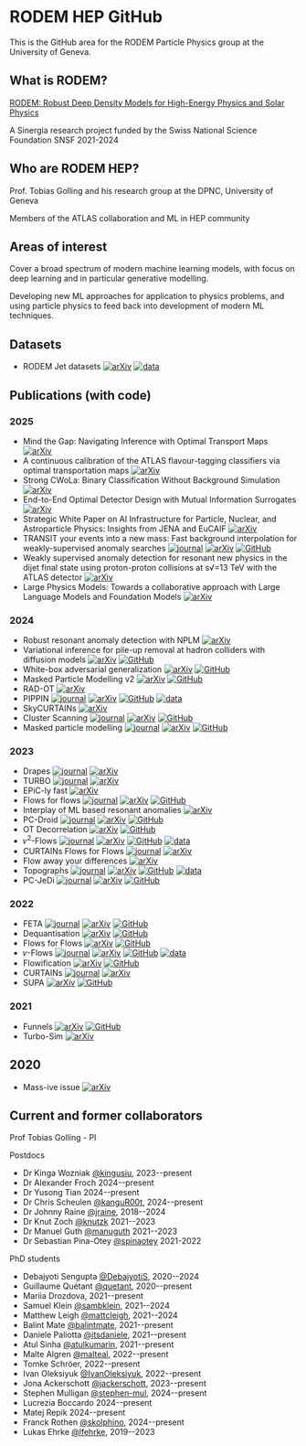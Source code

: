 # RODEM HEP GitHub

This is the GitHub area for the RODEM Particle Physics group at the University of Geneva.

## What is RODEM?

[RODEM: Robust Deep Density Models for High-Energy Physics and Solar Physics](https://rodem.ch/)

A Sinergia research project funded by the Swiss National Science Foundation SNSF 2021-2024

## Who are RODEM HEP?

Prof. Tobias Golling and his research group at the DPNC, University of Geneva

Members of the ATLAS collaboration and ML in HEP community

## Areas of interest

Cover a broad spectrum of modern machine learning models, with focus on deep learning and in particular generative modelling.

Developing new ML approaches for application to physics problems, and using particle physics to feed back into development of modern ML techniques.

[logo-arxiv]: https://img.shields.io/badge/-B31B1B?logo=arxiv&style=social
[logo-github]: https://img.shields.io/badge/-181717?logo=github&style=social
[logo-zenodo]: https://img.shields.io/badge/-1682D4?logo=zenodo&style=social
[logo-data]: https://img.shields.io/badge/-1682D4.svg?logo=amazondocumentdb&logoColor=1682D4&style=social
[logo-databis]: https://img.shields.io/badge/-1682D4.svg?logo=amazondynamodb&logoColor=1682D4&style=social
[logo-journal]: https://img.shields.io/badge/-8ACF70?logo=gitbook&logoColor=8ACF70&style=social
[logo-journalbis]: https://img.shields.io/badge/-8ACF70?logo=googledocs&logoColor=8ACF70&style=social

## Datasets
- RODEM Jet datasets [![arXiv][logo-arxiv]](https://arxiv.org/abs/2408.11616) [![data][logo-data]](https://zenodo.org/records/12793616)

## Publications (with code)

### 2025
- Mind the Gap: Navigating Inference with Optimal Transport Maps [![arXiv][logo-arxiv]](https://www.arxiv.org/abs/2507.08867)
- A continuous calibration of the ATLAS flavour-tagging classifiers via optimal transportation maps [![arXiv][logo-arxiv]](https://arxiv.org/abs/2505.13063)
- Strong CWoLa: Binary Classification Without Background Simulation [![arXiv][logo-arxiv]](https://arxiv.org/abs/2503.14876)
- End-to-End Optimal Detector Design with Mutual Information Surrogates [![arXiv][logo-arxiv]](https://arxiv.org/abs/2503.14342)
- Strategic White Paper on AI Infrastructure for Particle, Nuclear, and Astroparticle Physics: Insights from JENA and EuCAIF [![arXiv][logo-arxiv]](https://arxiv.org/abs/2503.14192)
- TRANSIT your events into a new mass: Fast background interpolation for weakly-supervised anomaly searches [![journal][logo-journal]](https://link.springer.com/article/10.1007/JHEP07(2025)177) [![arXiv][logo-arxiv]](https://arxiv.org/abs/2503.04342) [![GitHub][logo-github]](https://github.com/IvanOleksiyuk/transit-hep)
- Weakly supervised anomaly detection for resonant new physics in the dijet final state using proton-proton collisions at s√=13 TeV with the ATLAS detector [![arXiv][logo-arxiv]](https://arxiv.org/abs/2502.09770)
- Large Physics Models: Towards a collaborative approach with Large Language Models and Foundation Models [![arXiv][logo-arxiv]](https://doi.org/10.48550/arXiv.2501.05382)

### 2024

- Robust resonant anomaly detection with NPLM [![arXiv][logo-arxiv]](https://doi.org/10.48550/arXiv.2501.01778)
- Variational inference for pile-up removal at hadron colliders with diffusion models [![arXiv][logo-arxiv]](https://arxiv.org/abs/2410.22074) [![GitHub][logo-github]](https://github.com/rodem-hep/VIPR)
- White-box adversarial generalization [![arXiv][logo-arxiv]](https://arxiv.org/abs/2411.09296) [![GitHub][logo-github]](https://github.com/rodem-hep/adversarialGeneralization)
- Masked Particle Modelling v2 [![arXiv][logo-arxiv]](https://arxiv.org/abs/2409.12589) [![GitHub][logo-github]](https://github.com/mattcleigh/jetssl)
- RAD-OT [![arXiv][logo-arxiv]](https://arxiv.org/abs/2407.19818)
- PIPPIN [![journal][logo-journal]](https://doi.org/10.1103/PhysRevD.110.076023) [![arXiv][logo-arxiv]](https://arxiv.org/abs/2406.13074) [![GitHub][logo-github]](https://github.com/rodem-hep/pippin) [![data][logo-data]](https://zenodo.org/doi/10.5281/zenodo.12117431)
- SkyCURTAINs [![arXiv][logo-arxiv]](https://arxiv.org/abs/2405.12131)
- Cluster Scanning [![journal][logo-journal]](https://link.springer.com/article/10.1007/JHEP06(2024)163) [![arXiv][logo-arxiv]](https://arxiv.org/abs/2402.17714) [![GitHub][logo-github]](https://github.com/IvanOleksiyuk/jet_cluster_scanning)
- Masked particle modelling [![journal][logo-journal]](https://iopscience.iop.org/article/10.1088/2632-2153/ad64a8) [![arXiv][logo-arxiv]](https://arxiv.org/abs/2401.13537) [![GitHub][logo-github]](https://github.com/rodem-hep/mpm)

### 2023

- Drapes [![journal][logo-journal]](https://link.springer.com/article/10.1007/JHEP04(2024)109) [![arXiv][logo-arxiv]](https://arxiv.org/abs/2312.10130)
- TURBO [![journal][logo-journal]](https://doi.org/10.3390/e25101471) [![arXiv][logo-arxiv]](https://arxiv.org/abs/2311.06527)
- EPiC-ly fast [![arXiv][logo-arxiv]](https://arxiv.org/abs/2310.00049)
- Flows for flows [![journal][logo-journal]](https://doi.org/10.1103/PhysRevD.108.096018) [![arXiv][logo-arxiv]](https://arxiv.org/abs/2309.06472) [![GitHub][logo-github]](https://github.com/rodem-hep/flows4flows)
- Interplay of ML based resonant anomalies [![arXiv][logo-arxiv]](https://arxiv.org/abs/2307.11157)
- PC-Droid [![journal][logo-journal]](https://doi.org/10.1103/PhysRevD.109.012010) [![arXiv][logo-arxiv]](https://arxiv.org/abs/2307.06836) [![GitHub][logo-github]](https://github.com/rodem-hep/pcdroid)
- OT Decorrelation [![arXiv][logo-arxiv]](https://arxiv.org/abs/2307.05187) [![GitHub][logo-github]](https://github.com/rodem-hep/ot-decorrelation)
- 𝜈<sup>2</sup>-Flows [![journal][logo-journal]](https://doi.org/10.1103/PhysRevD.109.012005) [![arXiv][logo-arxiv]](https://arxiv.org/abs/2307.02405) [![GitHub][logo-github]](https://github.com/rodem-hep/nu2flows) [![data][logo-data]](https://zenodo.org/records/8113516)
- CURTAINs Flows for Flows [![journal][logo-journal]](https://scipost.org/SciPostPhys.17.2.046) [![arXiv][logo-arxiv]](https://arxiv.org/abs/2305.04646)
- Flow away your differences [![arXiv][logo-arxiv]](https://arxiv.org/abs/2304.14963)
- Topographs [![journal][logo-journal]](https://doi.org/10.1103/PhysRevD.107.116019) [![arXiv][logo-arxiv]](https://arxiv.org/abs/2303.13937) [![GitHub][logo-github]](https://github.com/rodem-hep/Topographs/) [![data][logo-data]](https://zenodo.org/records/7737248)
- PC-JeDi [![journal][logo-journal]](https://doi.org/10.21468/SciPostPhys.16.1.018) [![arXiv][logo-arxiv]](https://arxiv.org/abs/2303.05376) [![GitHub][logo-github]](https://github.com/rodem-hep/PC-JeDi)

### 2022

- FETA [![journal][logo-journal]](https://doi.org/10.1103/PhysRevD.107.096025) [![arXiv][logo-arxiv]](http://arxiv.org/abs/2212.11285) [![GitHub][logo-github]](https://github.com/rmastand/FETA/)
- Dequantisation [![arXiv][logo-arxiv]](https://arxiv.org/abs/2211.02486) [![GitHub][logo-github]](https://github.com/rodem-hep/dequantile)
- Flows for Flows [![arXiv][logo-arxiv]](https://arxiv.org/abs/2211.02487) [![GitHub][logo-github]](https://github.com/rodem-hep/flows4flows)
- 𝜈-Flows [![journal][logo-journal]](https://doi.org/10.21468/SciPostPhys.14.6.159) [![arXiv][logo-arxiv]](https://arxiv.org/abs/2207.00664) [![GitHub][logo-github]](https://github.com/rodem-hep/neutrino_flows) [![data][logo-data]](https://zenodo.org/records/6782987)
- Flowification [![arXiv][logo-arxiv]](https://arxiv.org/abs/2205.15209) [![GitHub][logo-github]](https://github.com/balintmate/flowification)
- CURTAINs [![journal][logo-journal]](https://doi.org/10.3389/fdata.2023.899345) [![arXiv][logo-arxiv]](https://arxiv.org/abs/2203.09470)
- SUPA [![arXiv][logo-arxiv]](https://arxiv.org/abs/2202.05012) [![GitHub][logo-github]](https://github.com/rodem-hep/SUPA)

### 2021

- Funnels [![arXiv][logo-arxiv]](https://arxiv.org/abs/2112.08069) [![GitHub][logo-github]](https://github.com/rodem-hep/funnels_repo)
- Turbo-Sim [![arXiv][logo-arxiv]](https://arxiv.org/abs/2112.10629)

## 2020

- Mass-ive issue [![arXiv][logo-arxiv]](https://arxiv.org/abs/2303.14134)

## Current and former collaborators

Prof Tobias Golling - PI

Postdocs

- Dr Kinga Wozniak [@kingusiu](https://github.com/kingusiu), 2023--present
- Dr Alexander Froch 2024--present
- Dr Yusong Tian 2024--present
- Dr Chris Scheulen [@kanguR00t](https://github.com/kangur00t), 2024--present
- Dr Johnny Raine [@jraine](https://github.com/jraine), 2018--2024
- Dr Knut Zoch [@knutzk](https://github.com/knutzk) 2021--2023
- Dr Manuel Guth [@manuguth](https://github.com/manuguth) 2021--2023
- Dr Sebastian Pina-Otey [@spinaotey](https://github.com/spinaotey) 2021-2022

PhD students

- Debajyoti Sengupta [@DebajyotiS](https://github.com/DebajyotiS), 2020--2024
- Guillaume Quétant [@quetant](https://github.com/quetant), 2020--present
- Mariia Drozdova, 2021--present
- Samuel Klein [@sambklein](https://github.com/sambklein), 2021--2024
- Matthew Leigh [@mattcleigh](https://github.com/mattcleigh), 2021--2024
- Balint Mate [@balintmate](https://github.com/balintmate), 2021--present
- Daniele Paliotta [@itsdaniele](https://github.com/itsdaniele), 2021--present
- Atul Sinha [@atulkumarin](https://github.com/atulkumarin), 2021--present
- Malte Algren [@malteal](https://github.com/malteal), 2022--present
- Tomke Schröer, 2022--present
- Ivan Oleksiyuk [@IvanOleksiyuk](https://github.com/IvanOleksiyuk), 2022--present
- Jona Ackerschott [@jackerschott](https://github.com/jackerschott), 2023--present
- Stephen Mulligan [@stephen-mul](https://github.com/stephen-mul), 2024--present
- Lucrezia Boccardo 2024--present
- Matej Repik 2024--present
- Franck Rothen [@skolphino](https://github.com/skolphino), 2024--present
- Lukas Ehrke [@lfehrke](https://github.com/lfehrke), 2019--2023
